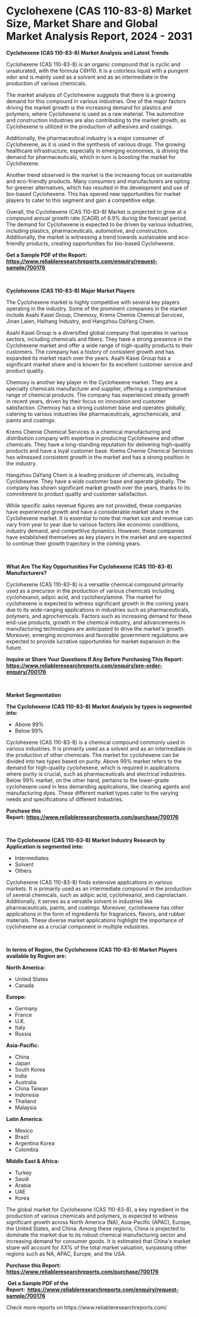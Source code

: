 <p><h1>Cyclohexene (CAS 110-83-8) Market Size, Market Share and Global Market Analysis Report, 2024 - 2031</h1></p><p><strong>Cyclohexene (CAS 110-83-8) Market Analysis and Latest Trends</strong></p>
<p><p>Cyclohexene (CAS 110-83-8) is an organic compound that is cyclic and unsaturated, with the formula C6H10. It is a colorless liquid with a pungent odor and is mainly used as a solvent and as an intermediate in the production of various chemicals.</p><p>The market analysis of Cyclohexene suggests that there is a growing demand for this compound in various industries. One of the major factors driving the market growth is the increasing demand for plastics and polymers, where Cyclohexene is used as a raw material. The automotive and construction industries are also contributing to the market growth, as Cyclohexene is utilized in the production of adhesives and coatings.</p><p>Additionally, the pharmaceutical industry is a major consumer of Cyclohexene, as it is used in the synthesis of various drugs. The growing healthcare infrastructure, especially in emerging economies, is driving the demand for pharmaceuticals, which in turn is boosting the market for Cyclohexene.</p><p>Another trend observed in the market is the increasing focus on sustainable and eco-friendly products. Many consumers and manufacturers are opting for greener alternatives, which has resulted in the development and use of bio-based Cyclohexene. This has opened new opportunities for market players to cater to this segment and gain a competitive edge.</p><p>Overall, the Cyclohexene (CAS 110-83-8) Market is projected to grow at a compound annual growth rate (CAGR) of 6.9% during the forecast period. The demand for Cyclohexene is expected to be driven by various industries, including plastics, pharmaceuticals, automotive, and construction. Additionally, the market is witnessing a trend towards sustainable and eco-friendly products, creating opportunities for bio-based Cyclohexene.</p></p>
<p><strong>Get a Sample PDF of the Report:&nbsp; <a href="https://www.reliableresearchreports.com/enquiry/request-sample/700176">https://www.reliableresearchreports.com/enquiry/request-sample/700176</a></strong></p>
<p>&nbsp;</p>
<p><strong>Cyclohexene (CAS 110-83-8) Major Market Players</strong></p>
<p><p>The Cyclohexene market is highly competitive with several key players operating in the industry. Some of the prominent companies in the market include Asahi Kasei Group, Chemoxy, Krems Chemie Chemical Services, Jinan Laien, Haihang Industry, and Hangzhou DaYang Chem.</p><p>Asahi Kasei Group is a diversified global company that operates in various sectors, including chemicals and fibers. They have a strong presence in the Cyclohexene market and offer a wide range of high-quality products to their customers. The company has a history of consistent growth and has expanded its market reach over the years. Asahi Kasei Group has a significant market share and is known for its excellent customer service and product quality.</p><p>Chemoxy is another key player in the Cyclohexene market. They are a specialty chemicals manufacturer and supplier, offering a comprehensive range of chemical products. The company has experienced steady growth in recent years, driven by their focus on innovation and customer satisfaction. Chemoxy has a strong customer base and operates globally, catering to various industries like pharmaceuticals, agrochemicals, and paints and coatings.</p><p>Krems Chemie Chemical Services is a chemical manufacturing and distribution company with expertise in producing Cyclohexene and other chemicals. They have a long-standing reputation for delivering high-quality products and have a loyal customer base. Krems Chemie Chemical Services has witnessed consistent growth in the market and has a strong position in the industry.</p><p>Hangzhou DaYang Chem is a leading producer of chemicals, including Cyclohexene. They have a wide customer base and operate globally. The company has shown significant market growth over the years, thanks to its commitment to product quality and customer satisfaction.</p><p>While specific sales revenue figures are not provided, these companies have experienced growth and have a considerable market share in the Cyclohexene market. It is essential to note that market size and revenue can vary from year to year due to various factors like economic conditions, industry demand, and competitive dynamics. However, these companies have established themselves as key players in the market and are expected to continue their growth trajectory in the coming years.</p></p>
<p>&nbsp;</p>
<p><strong>What Are The Key Opportunities For Cyclohexene (CAS 110-83-8) Manufacturers?</strong></p>
<p><p>Cyclohexene (CAS 110-83-8) is a versatile chemical compound primarily used as a precursor in the production of various chemicals including cyclohexanol, adipic acid, and cyclohexylamine. The market for cyclohexene is expected to witness significant growth in the coming years due to its wide-ranging applications in industries such as pharmaceuticals, polymers, and agrochemicals. Factors such as increasing demand for these end-use products, growth in the chemical industry, and advancements in manufacturing technologies are anticipated to drive the market's growth. Moreover, emerging economies and favorable government regulations are expected to provide lucrative opportunities for market expansion in the future.</p></p>
<p><strong>Inquire or Share Your Questions If Any Before Purchasing This Report: <a href="https://www.reliableresearchreports.com/enquiry/pre-order-enquiry/700176">https://www.reliableresearchreports.com/enquiry/pre-order-enquiry/700176</a></strong></p>
<p>&nbsp;</p>
<p><strong>Market Segmentation</strong></p>
<p><strong>The Cyclohexene (CAS 110-83-8) Market Analysis by types is segmented into:</strong></p>
<p><ul><li>Above 99%</li><li>Below 99%</li></ul></p>
<p><p>Cyclohexene (CAS 110-83-8) is a chemical compound commonly used in various industries. It is primarily used as a solvent and as an intermediate in the production of other chemicals. The market for cyclohexene can be divided into two types based on purity. Above 99% market refers to the demand for high-quality cyclohexene, which is required in applications where purity is crucial, such as pharmaceuticals and electrical industries. Below 99% market, on the other hand, pertains to the lower-grade cyclohexene used in less demanding applications, like cleaning agents and manufacturing dyes. These different market types cater to the varying needs and specifications of different industries.</p></p>
<p><strong>Purchase this Report:&nbsp;<a href="https://www.reliableresearchreports.com/purchase/700176">https://www.reliableresearchreports.com/purchase/700176</a></strong></p>
<p>&nbsp;</p>
<p><strong>The Cyclohexene (CAS 110-83-8) Market Industry Research by Application is segmented into:</strong></p>
<p><ul><li>Intermediates</li><li>Solvent</li><li>Others</li></ul></p>
<p><p>Cyclohexene (CAS 110-83-8) finds extensive applications in various markets. It is primarily used as an intermediate compound in the production of several chemicals, such as adipic acid, cyclohexanol, and caprolactam. Additionally, it serves as a versatile solvent in industries like pharmaceuticals, paints, and coatings. Moreover, cyclohexene has other applications in the form of ingredients for fragrances, flavors, and rubber materials. These diverse market applications highlight the importance of cyclohexene as a crucial component in multiple industries.</p></p>
<p>&nbsp;</p>
<p><strong>In terms of Region, the Cyclohexene (CAS 110-83-8) Market Players available by Region are:</strong></p>
<p>
    <p> <strong> North America: </strong>
        <ul>
            <li>United States</li>
            <li>Canada</li>
        </ul>
        </p> 
    <p> <strong> Europe: </strong>
        <ul>
            <li>Germany</li>
            <li>France</li>
            <li>U.K.</li>
            <li>Italy</li>
            <li>Russia</li>
        </ul>
        </p> 
    <p> <strong> Asia-Pacific: </strong>
        <ul>
            <li>China</li>
            <li>Japan</li>
            <li>South Korea</li>
            <li>India</li>
            <li>Australia</li>
            <li>China Taiwan</li>
            <li>Indonesia</li>
            <li>Thailand</li>
            <li>Malaysia</li>
        </ul>
        </p> 
    <p> <strong> Latin America: </strong>
        <ul>
            <li>Mexico</li>
            <li>Brazil</li>
            <li>Argentina Korea</li>
            <li>Colombia</li>
        </ul>
        </p> 
    <p> <strong> Middle East & Africa: </strong>
        <ul>
            <li>Turkey</li>
            <li>Saudi</li>
            <li>Arabia</li>
            <li>UAE</li>
            <li>Korea</li>
        </ul>
    </p>
    </p>
<p><p>The global market for Cyclohexene (CAS 110-83-8), a key ingredient in the production of various chemicals and polymers, is expected to witness significant growth across North America (NA), Asia-Pacific (APAC), Europe, the United States, and China. Among these regions, China is projected to dominate the market due to its robust chemical manufacturing sector and increasing demand for consumer goods. It is estimated that China's market share will account for XX% of the total market valuation, surpassing other regions such as NA, APAC, Europe, and the USA.</p></p>
<p><strong>Purchase this Report: <a href="https://www.reliableresearchreports.com/purchase/700176">https://www.reliableresearchreports.com/purchase/700176</a></strong></p>
<p>&nbsp;<strong>Get a Sample PDF of the Report:&nbsp;&nbsp;<a href="https://www.reliableresearchreports.com/enquiry/request-sample/700176">https://www.reliableresearchreports.com/enquiry/request-sample/700176</a></strong></p>
<p><strong></strong></p>
<p>Check more reports on https://www.reliableresearchreports.com/</p>